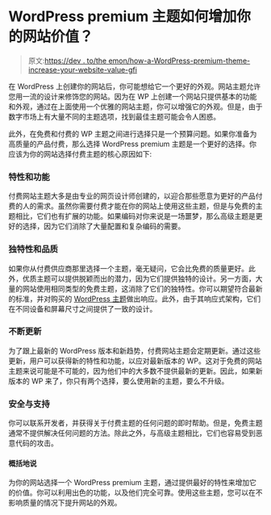 # WordPress premium 主题如何增加你的网站价值？

> 原文:[https://dev . to/the emon/how-a-WordPress-premium-theme-increase-your-website-value-gfi](https://dev.to/theemon/how-does-a-wordpress-premium-theme-increase-your-website-value----gfi)

在 WordPress 上创建你的网站后，你可能想给它一个更好的外观。网站主题允许您用一流的设计来修饰您的网站。因为在 WP 上创建一个网站只提供基本的功能和外观，通过在上面使用一个优雅的网站主题，你可以增强它的外观。但是，由于数字市场上有大量不同的主题选项，找到最佳主题可能会令人困惑。

此外，在免费和付费的 WP 主题之间进行选择只是一个预算问题。如果你准备为高质量的产品付费，那么选择 WordPress premium 主题是一个更好的选择。你应该为你的网站选择付费主题的核心原因如下:

### [](#features-and-functionality)特性和功能

付费网站主题大多是由专业的网页设计师创建的，以迎合那些愿意为更好的产品付费的人的需求。虽然你需要付费才能在你的网站上使用这些主题，但是与免费的主题相比，它们也有扩展的功能。如果编码对你来说是一场噩梦，那么高级主题是更好的选择，因为它们消除了大量配置和复杂编码的需要。

### [](#uniqueness-and-quality)独特性和品质

如果你从付费供应商那里选择一个主题，毫无疑问，它会比免费的质量更好。此外，优质主题可以提供脱颖而出的潜力，因为它们提供独特的设计。另一方面，大量的网站使用相同类型的免费主题，这消除了它们的独特性。你可以期望符合最新的标准，并对购买的 [WordPress 主题](https://theemon.com/premium/wordpress-plugin/)做出响应。此外，由于其响应式架构，它们在不同设备和屏幕尺寸之间提供了一致的设计。

### [](#constant-updates)不断更新

为了跟上最新的 WordPress 版本和新趋势，付费网站主题会定期更新。通过这些更新，用户可以获得新的特性和功能，以应对最新版本的 WP。这对于免费的网站主题来说可能是不可能的，因为他们中的大多数不提供最新的更新。因此，如果新版本的 WP 来了，你只有两个选择，要么使用新的主题，要么不升级。

### [](#security-and-support)安全与支持

你可以联系开发者，并获得关于付费主题的任何问题的即时帮助。但是，免费主题通常不提供解决任何问题的方法。除此之外，与高级主题相比，它们也容易受到恶意代码的攻击。

#### [](#in-nutshell)概括地说

为你的网站选择一个 WordPress premium 主题，通过提供最好的特性来增加它的价值。你可以利用出色的功能，以及他们完全可靠。使用这些主题，您可以在不影响质量的情况下提升网站的外观。